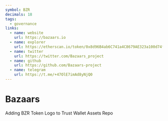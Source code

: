 ```yaml
---
symbol: BZR
decimals: 18
tags:
  - governance
links:
  - name: website
    url: https://bazaars.io
  - name: explorer
    url: https://etherscan.io/token/0x8d96B4ab6C741a4C8679AE323a100d74f085BA8F
  - name: twitter
    url: https://twitter.com/Bazaars_project
  - name: github
    url: https://github.com/Bazaars-project
  - name: telegram
    url: https://t.me/+47OlE7imAd8yNjQ0
---
```


# Bazaars

Adding BZR Token Logo to Trust Wallet Assets Repo

